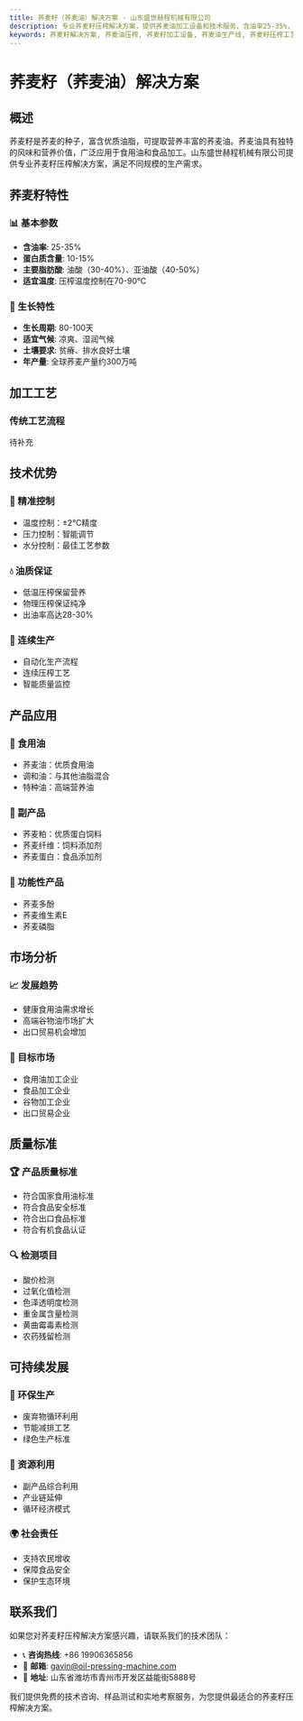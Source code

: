```yaml
---
title: 荞麦籽（荞麦油）解决方案 - 山东盛世赫程机械有限公司
description: 专业荞麦籽压榨解决方案，提供荞麦油加工设备和技术服务，含油率25-35%，富含亚油酸，满足健康食用油和高端谷物油需求。
keywords: 荞麦籽解决方案, 荞麦油压榨, 荞麦籽加工设备, 荞麦油生产线, 荞麦籽压榨工艺, 荞麦籽压榨机, 荞麦油提取, 荞麦籽油料加工, 荞麦油压榨设备, 荞麦油生产设备
---
```


# 荞麦籽（荞麦油）解决方案

## 概述

荞麦籽是荞麦的种子，富含优质油脂，可提取营养丰富的荞麦油。荞麦油具有独特的风味和营养价值，广泛应用于食用油和食品加工。山东盛世赫程机械有限公司提供专业荞麦籽压榨解决方案，满足不同规模的生产需求。

## 荞麦籽特性

### 📊 基本参数
- **含油率**: 25-35%
- **蛋白质含量**: 10-15%
- **主要脂肪酸**: 油酸（30-40%）、亚油酸（40-50%）
- **适宜温度**: 压榨温度控制在70-90℃

### 🌱 生长特性
- **生长周期**: 80-100天
- **适宜气候**: 凉爽、湿润气候
- **土壤要求**: 贫瘠、排水良好土壤
- **年产量**: 全球荞麦产量约300万吨

## 加工工艺

### 传统工艺流程
待补充

## 技术优势

### 🎯 精准控制
- 温度控制：±2℃精度
- 压力控制：智能调节
- 水分控制：最佳工艺参数

### 💧 油质保证
- 低温压榨保留营养
- 物理压榨保证纯净
- 出油率高达28-30%

### 🔄 连续生产
- 自动化生产流程
- 连续压榨工艺
- 智能质量监控

## 产品应用

### 🍳 食用油
- 荞麦油：优质食用油
- 调和油：与其他油脂混合
- 特种油：高端营养油

### 🥛 副产品
- 荞麦粕：优质蛋白饲料
- 荞麦纤维：饲料添加剂
- 荞麦蛋白：食品添加剂

### 💊 功能性产品
- 荞麦多酚
- 荞麦维生素E
- 荞麦磷脂

## 市场分析

### 📈 发展趋势
- 健康食用油需求增长
- 高端谷物油市场扩大
- 出口贸易机会增加

### 🎯 目标市场
- 食用油加工企业
- 食品加工企业
- 谷物加工企业
- 出口贸易企业



## 质量标准

### 🏆 产品质量标准
- 符合国家食用油标准
- 符合食品安全标准
- 符合出口食品标准
- 符合有机食品认证

### 🔍 检测项目
- 酸价检测
- 过氧化值检测
- 色泽透明度检测
- 重金属含量检测
- 黄曲霉毒素检测
- 农药残留检测

## 可持续发展

### 🌱 环保生产
- 废弃物循环利用
- 节能减排工艺
- 绿色生产标准

### 🔄 资源利用
- 副产品综合利用
- 产业链延伸
- 循环经济模式

### 🌍 社会责任
- 支持农民增收
- 保障食品安全
- 保护生态环境

## 联系我们

如果您对荞麦籽压榨解决方案感兴趣，请联系我们的技术团队：

- 📞 **咨询热线**: +86 19906365856
- 📧 **邮箱**: gavin@oil-pressing-machine.com
- 📍 **地址**: 山东省潍坊市青州市开发区益能街5888号

我们提供免费的技术咨询、样品测试和实地考察服务，为您提供最适合的荞麦籽压榨解决方案。